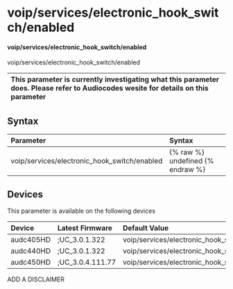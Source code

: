 ﻿---
description: voip/services/electronic_hook_switch/enabled
search: false
---

# voip/services/electronic_hook_switch/enabled

#### voip/services/electronic_hook_switch/enabled

voip/services/electronic_hook_switch/enabled


| This parameter is currently investigating what this parameter does. Please refer to Audiocodes wesite for details on this parameter | 
| :--- |

## Syntax
| Parameter | Syntax |
| :--- | :--- |
|voip/services/electronic_hook_switch/enabled | {% raw %} undefined {% endraw %}|

## Devices
This parameter is available on the following devices

| Device | Latest Firmware | Default Value |
|:---|:---|:---|
| audc405HD | ;UC_3.0.1.322 | voip/services/electronic_hook_switch/enabled=0 
| audc440HD | ;UC_3.0.1.322 | voip/services/electronic_hook_switch/enabled=0 
| audc450HD | ;UC_3.0.4.111.77 | voip/services/electronic_hook_switch/enabled=0 

ADD A DISCLAIMER
